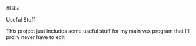 #Libs

Useful Stuff

This project just includes some useful stuff for my main vex program that I'll prolly never have to edit
